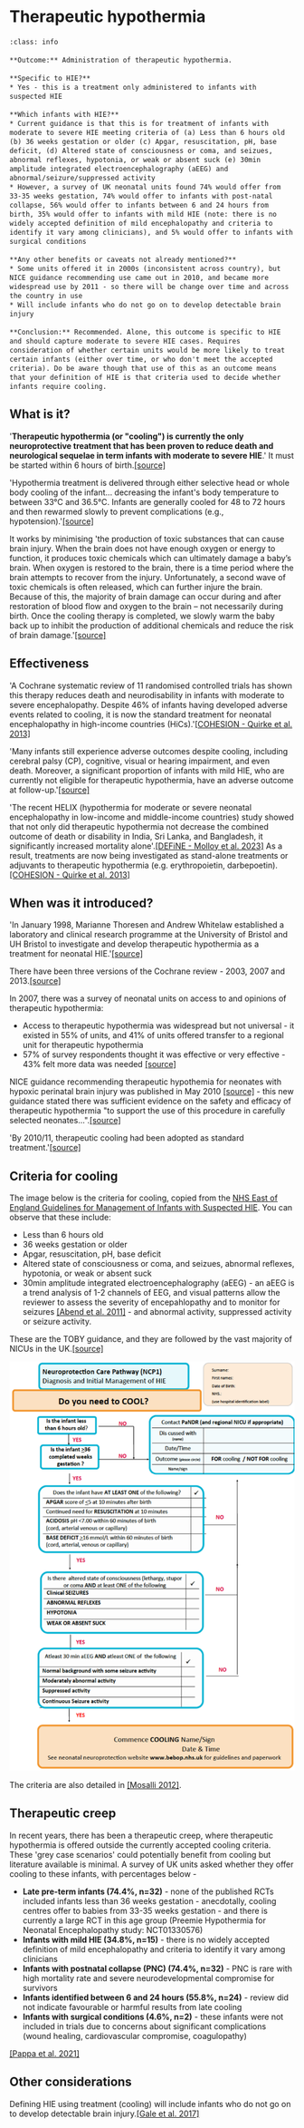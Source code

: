 # Therapeutic hypothermia

`````{admonition} Executive summary
:class: info

**Outcome:** Administration of therapeutic hypothermia.

**Specific to HIE?**
* Yes - this is a treatment only administered to infants with suspected HIE

**Which infants with HIE?**
* Current guidance is that this is for treatment of infants with moderate to severe HIE meeting criteria of (a) Less than 6 hours old (b) 36 weeks gestation or older (c) Apgar, resuscitation, pH, base deficit, (d) Altered state of consciousness or coma, and seizues, abnormal reflexes, hypotonia, or weak or absent suck (e) 30min amplitude integrated electroencephalography (aEEG) and abnormal/seizure/suppressed activity
* However, a survey of UK neonatal units found 74% would offer from 33-35 weeks gestation, 74% would offer to infants with post-natal collapse, 56% would offer to infants between 6 and 24 hours from birth, 35% would offer to infants with mild HIE (note: there is no widely accepted definition of mild encephalopathy and criteria to identify it vary among clinicians), and 5% would offer to infants with surgical conditions

**Any other benefits or caveats not already mentioned?**
* Some units offered it in 2000s (inconsistent across country), but NICE guidance recommending use came out in 2010, and became more widespread use by 2011 - so there will be change over time and across the country in use
* Will include infants who do not go on to develop detectable brain injury

**Conclusion:** Recommended. Alone, this outcome is specific to HIE and should capture moderate to severe HIE cases. Requires consideration of whether certain units would be more likely to treat certain infants (either over time, or who don't meet the accepted criteria). Do be aware though that use of this as an outcome means that your definition of HIE is that criteria used to decide whether infants require cooling.
`````

## What is it?

'**Therapeutic hypothermia (or "cooling") is currently the only neuroprotective treatment that has been proven to reduce death and neurological sequelae in term infants with moderate to severe HIE**.' It must be started within 6 hours of birth.[[source]](https://doi.org/10.3390%2Fdiagnostics12030645)

'Hypothermia treatment is delivered through either selective head or whole body cooling of the infant... decreasing the infant's body temperature to between 33°C and 36.5°C. Infants are generally cooled for 48 to 72 hours and then rewarmed slowly to prevent complications (e.g., hypotension).'[[source]](https://doi.org/10.1053%2Fj.nainr.2011.07.004)

It works by minimising 'the production of toxic substances that can cause brain injury. When the brain does not have enough oxygen or energy to function, it produces toxic chemicals which can ultimately damage a baby’s brain. When oxygen is restored to the brain, there is a time period where the brain attempts to recover from the injury. Unfortunately, a second wave of toxic chemicals is often released, which can further injure the brain. Because of this, the majority of brain damage can occur during and after restoration of blood flow and oxygen to the brain – not necessarily during birth. Once the cooling therapy is completed, we slowly warm the baby back up to inhibit the production of additional chemicals and reduce the risk of brain damage.'[[source]](https://utswmed.org/medblog/total-body-cooling-saving-babies-lives-after-emergency-delivery/)

## Effectiveness

'A Cochrane systematic review of 11 randomised controlled trials has shown this therapy reduces death and neurodisability in infants with moderate to severe encephalopathy. Despite 46% of infants having developed adverse events related to cooling, it is now the standard treatment for neonatal encephalopathy in high-income countries (HiCs).'[[COHESION - Quirke et al. 2013]](https://doi.org/10.1038/s41390-023-02938-y)

'Many infants still experience adverse outcomes despite cooling, including cerebral palsy (CP), cognitive, visual or hearing impairment, and even death. Moreover, a significant proportion of infants with mild HIE, who are currently not eligible for therapeutic hypothermia, have an adverse outcome at follow-up.'[[source]](https://doi.org/10.3390%2Fdiagnostics12030645)

'The recent HELIX (hypothermia for moderate or severe neonatal encephalopathy in low-income and middle-income countries) study showed that not only did therapeutic hypothermia not decrease the combined outcome of death or disability in India, Sri Lanka, and Bangladesh, it significantly increased mortality alone'.[[DEFiNE - Molloy et al. 2023]](https://doi.org/10.1038/s41390-023-02775-z) As a result, treatments are now being investigated as stand-alone treatments or adjuvants to therapeutic hypothermia (e.g. erythropoietin, darbepoetin).[[COHESION - Quirke et al. 2013]](https://doi.org/10.1038/s41390-023-02938-y)

## When was it introduced?

'In January 1998, Marianne Thoresen and Andrew Whitelaw established a laboratory and clinical research programme at the University of Bristol and UH Bristol to investigate and develop therapeutic hypothermia as a treatment for neonatal HIE.'[[source]](https://www.uhbristol.nhs.uk/research-innovation/our-research/impact-of-research/therapeutic-hypothermia-(cooling-babies)-to-prevent-brain-damage-and-death-caused-by-lack-of-oxygen/)

There have been three versions of the Cochrane review - 2003, 2007 and 2013.[[source]](https://www.cochranelibrary.com/cdsr/doi/10.1002/14651858.CD003311.pub3/information#versionTable)

In 2007, there was a survey of neonatal units on access to and opinions of therapeutic hypothermia:
* Access to therapeutic hypothermia was widespread but not universal - it existed in 55% of units, and 41% of units offered transfer to a regional unit for therapeutic hypothermia
* 57% of survey respondents thought it was effective or very effective - 43% felt more data was needed [[source]](http://dx.doi.org/10.1111/j.1651-2227.2008.01159.x)

NICE guidance recommending therapeutic hypothemia for neonates with hypoxic perinatal brain injury was published in May 2010 [[source]](https://www.nice.org.uk/guidance/ipg347) - this new guidance stated there was sufficient evidence on the safety and efficacy of therapeutic hypothermia "to support the use of this procedure in carefully selected neonates...".[[source]](https://www.uhbristol.nhs.uk/research-innovation/our-research/impact-of-research/therapeutic-hypothermia-(cooling-babies)-to-prevent-brain-damage-and-death-caused-by-lack-of-oxygen/)

'By 2010/11, therapeutic cooling had been adopted as standard treatment.'[[source]](https://www.uhbristol.nhs.uk/research-innovation/our-research/impact-of-research/therapeutic-hypothermia-(cooling-babies)-to-prevent-brain-damage-and-death-caused-by-lack-of-oxygen/)

## Criteria for cooling

The image below is the criteria for cooling, copied from the [NHS East of England Guidelines for Management of Infants with Suspected HIE](https://www.eoeneonatalpccsicnetwork.nhs.uk/wp-content/uploads/2021/10/HIE-Guideline.pdf). You can observe that these include:
* Less than 6 hours old
* 36 weeks gestation or older
* Apgar, resuscitation, pH, base deficit
* Altered state of consciousness or coma, and seizues, abnormal reflexes, hypotonia, or weak or absent suck
* 30min amplitude integrated electroencephalography (aEEG) -  an aEEG is a trend analysis of 1-2 channels of EEG, and visual patterns allow the reviewer to assess the severity of encepahlopathy and to monitor for seizures [[Abend et al. 2011]](https://doi.org/10.1080/1086508X.2011.11079816) - and abnormal activity, suppressed activity or seizure activity.

These are the TOBY guidance, and they are followed by the vast majority of NICUs in the UK.[[source]](https://www.infantjournal.co.uk/pdf/inf_101_7241.pdf)

![Flow diagram with criteria for cooling](../images/cooling_criteria.png 'Criteria for cooling')

The criteria are also detailed in [[Mosalli 2012]](https://doi.org/10.4103/2249-4847.96777).

## Therapeutic creep

In recent years, there has been a therapeutic creep, where therapeutic hypothermia is offered outside the currently accepted cooling criteria. These 'grey case scenarios' could potentially benefit from cooling but literature available is minimal. A survey of UK units asked whether they offer cooling to these infants, with percentages below -
* **Late pre-term infants (74.4%, n=32)** - none of the published RCTs included infants less than 36 weeks gestation - anecdotally, cooling centres offer to babies from 33-35 weeks gestation - and there is currently a large RCT in this age group (Preemie Hypothermia for Neonatal Encephalopathy study: NCT01330576)
* **Infants with mild HIE (34.8%, n=15)** - there is no widely accepted definition of mild encephalopathy and criteria to identify it vary among clinicians
* **Infants with postnatal collapse (PNC) (74.4%, n=32)** - PNC is rare with high mortality rate and severe neurodevelopmental compromise for survivors
* **Infants identified between 6 and 24 hours (55.8%, n=24)** - review did not indicate favourable or harmful results from late cooling
* **Infants with surgical conditions (4.6%, n=2)** - these infants were not included in trials due to concerns about significant complications (wound healing, cardiovascular compromise, coagulopathy)

[[Pappa et al. 2021]](https://www.infantjournal.co.uk/journal_article.html?id=7241)

## Other considerations

Defining HIE using treatment (cooling) will include infants who do not go on to develop detectable brain injury.[[Gale et al. 2017]](https://assets.publishing.service.gov.uk/media/5a82446ced915d74e6236ad3/Report_on_brain_injury_occurring_during_or_soon_after_birth.pdf)
